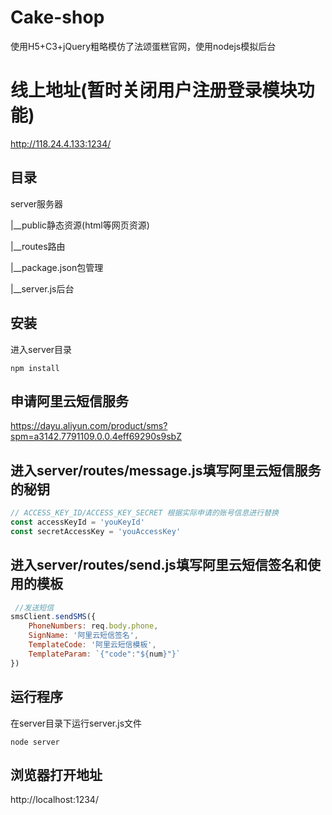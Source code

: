 # Cake-shop
使用H5+C3+jQuery粗略模仿了法颂蛋糕官网，使用nodejs模拟后台

# 线上地址(暂时关闭用户注册登录模块功能)
http://118.24.4.133:1234/

## 目录
server服务器

|__public静态资源(html等网页资源)

|__routes路由

|__package.json包管理

|__server.js后台

## 安装

进入server目录
```
npm install
```

## 申请阿里云短信服务
https://dayu.aliyun.com/product/sms?spm=a3142.7791109.0.0.4eff69290s9sbZ

## 进入server/routes/message.js填写阿里云短信服务的秘钥
```js
// ACCESS_KEY_ID/ACCESS_KEY_SECRET 根据实际申请的账号信息进行替换
const accessKeyId = 'youKeyId'
const secretAccessKey = 'youAccessKey'
```

## 进入server/routes/send.js填写阿里云短信签名和使用的模板
```js
 //发送短信
smsClient.sendSMS({
    PhoneNumbers: req.body.phone,
    SignName: '阿里云短信签名',
    TemplateCode: '阿里云短信模板',
    TemplateParam: `{"code":"${num}"}`
})
```

## 运行程序
在server目录下运行server.js文件
```
node server
```

## 浏览器打开地址
http://localhost:1234/
